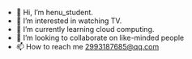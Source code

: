 - 👋 Hi, I’m henu_student.
- 👀 I’m interested in watching TV.
- 🌱 I’m currently learning cloud computing.
- 💞️ I’m looking to collaborate on like-minded people
- 📫 How to reach me 2993187685@qq.com

<!---
henuyyds/henuyyds is a ✨ special ✨ repository because its `README.md` (this file) appears on your GitHub profile.
You can click the Preview link to take a look at your changes.
--->
